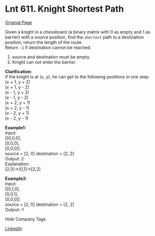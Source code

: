 # Lnt 611. Knight Shortest Path  

[Original Page](https://www.lintcode.com/problem/knight-shortest-path/description)  

Given a knight in a chessboard (a binary matrix with 0 as empty and 1 as barrier) with a source position, find the `shortest` path to a destination position, return the length of the route.  
Return `-1` if destination cannot be reached.  

1.  source and destination must be empty.  
2.  Knight can not enter the barrier.  

**Clarification:**  
If the knight is at (x, y), he can get to the following positions in one step:  
(x + 1, y + 2)  
(x + 1, y - 2)  
(x - 1, y + 2)  
(x - 1, y - 2)  
(x + 2, y + 1)  
(x + 2, y - 1)  
(x - 2, y + 1)  
(x - 2, y - 1)  

**Example1:**  
Input:  
[[0,0,0],  
 [0,0,0],  
 [0,0,0]]  
source = [2, 0] destination = [2, 2]   
Output: 2  
Explanation:  
[2,0]->[0,1]->[2,2]  

**Example2:**    
Input:  
[[0,1,0],  
 [0,0,1],  
 [0,0,0]]  
source = [2, 0] destination = [2, 2]   
Output:-1  

<div>

<div id="company_tags" class="btn btn-xs btn-warning">Hide Company Tags</div>

<span class="hidebutton" style="display: inline;">[LinkedIn](/company/linkedin/)</span></div>
